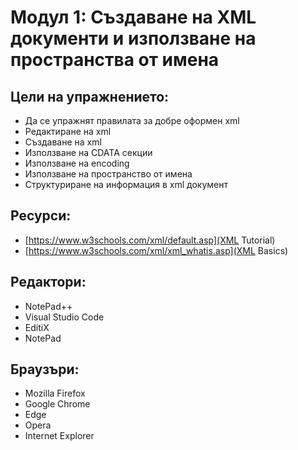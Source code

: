 # Модул 1: Създаване на XML документи и използване на пространства от имена

## Цели на упражнението:
* Да се упражнят правилата за добре оформен xml
* Редактиране на xml
* Създаване на xml
* Използване на CDATA секции
* Използване на encoding
* Използване на пространство от имена
* Структуриране на информация в xml документ

## Ресурси:
* [https://www.w3schools.com/xml/default.asp](XML Tutorial)
* [https://www.w3schools.com/xml/xml_whatis.asp](XML Basics)

## Редактори:
* NotePad++
* Visual Studio Code
* EditiX
* NotePad

## Браузъри:
* Mozilla Firefox
* Google Chrome
* Edge
* Opera
* Internet Explorer
